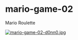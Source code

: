 # mario-game-02
Mario Roulette

[![mario-game-02-d0nn0.jpg](https://i.postimg.cc/26Qnzr6k/mario-game-02-d0nn0.jpg)](https://postimg.cc/dk0h6Mrp)
